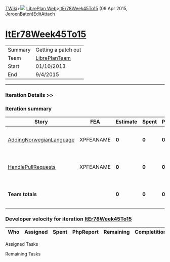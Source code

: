 [TWiki](/twiki/Main/WebHome)&gt;![](/twiki/TWiki/TWikiDocGraphics/web-bg-small.gif) [LibrePlan Web](/twiki/LibrePlan/WebHome)&gt;[ItEr78Week45To15](http://wiki.libreplan-enterprise.com/twiki/LibrePlan/ItEr78Week45To15 "Topic revision: 1 (09 Apr 2015 - 13:45:35)") (09 Apr 2015, [JeroenBaten](/twiki/Main/JeroenBaten))[Edit](http://wiki.libreplan-enterprise.com/twiki/bin/edit/LibrePlan/ItEr78Week45To15?t=1520337950 "Edit this topic text")[Attach](/twiki/bin/attach/LibrePlan/ItEr78Week45To15 "Attach an image or document to this topic")

 [ItEr78Week45To15](/twiki/LibrePlan/ItEr78Week45To15)
==================================================================================================



|         |                                                          |
|---------|----------------------------------------------------------|
| Summary | Getting a patch out                                      |
| Team    | [LibrePlanTeam](/twiki/LibrePlan/LibrePlanTeam) |
| Start   | 01/10/2013                                               |
| End     | 9/4/2015                                                 |

------------------------------------------------------------------------

[](/twiki/LibrePlan)

### Iteration Details &gt;&gt;

###  Iteration summary

<table>
<colgroup>
<col width="8%" />
<col width="8%" />
<col width="8%" />
<col width="8%" />
<col width="8%" />
<col width="8%" />
<col width="8%" />
<col width="8%" />
<col width="8%" />
<col width="8%" />
<col width="8%" />
<col width="8%" />
</colgroup>
<thead>
<tr class="header">
<th>Story</th>
<th>FEA</th>
<th>Estimate</th>
<th>Spent</th>
<th>PhpReport</th>
<th>ToDo</th>
<th>Progress</th>
<th>Done</th>
<th>Overrun</th>
<th>Completion</th>
<th>Developer</th>
<th>Reviewer</th>
</tr>
</thead>
<tbody>
<tr class="odd">
<td><a href="/twiki/LibrePlan/AddingNorwegianLanguage">AddingNorwegianLanguage</a><br />
</td>
<td>XPFEANAME</td>
<td><strong>0</strong></td>
<td><strong>0</strong></td>
<td><strong>0</strong></td>
<td><strong>0</strong></td>
<td><table>
<tbody>
<tr class="odd">
<td><img src="/twiki/TWiki/SmiliesPlugin/smile.gif" title="smile" alt="smile" /></td>
</tr>
</tbody>
</table></td>
<td>100%</td>
<td>0%</td>
<td>Acceptance</td>
<td></td>
<td></td>
</tr>
<tr class="even">
<td><a href="/twiki/LibrePlan/HandlePullRequests">HandlePullRequests</a><br />
</td>
<td>XPFEANAME</td>
<td><strong>0</strong></td>
<td><strong>0</strong></td>
<td><strong>0</strong></td>
<td><strong>0</strong></td>
<td><table>
<tbody>
<tr class="odd">
<td><img src="/twiki/TWiki/SmiliesPlugin/smile.gif" title="smile" alt="smile" /></td>
</tr>
</tbody>
</table></td>
<td>100%</td>
<td>0%</td>
<td>Acceptance</td>
<td></td>
<td></td>
</tr>
<tr class="odd">
<td><strong>Team totals</strong></td>
<td> </td>
<td><strong>0</strong></td>
<td><strong>0</strong></td>
<td><strong>0</strong></td>
<td><strong>0</strong></td>
<td><table>
<tbody>
<tr class="odd">
<td><img src="/twiki/TWiki/SmiliesPlugin/smile.gif" title="smile" alt="smile" /></td>
</tr>
</tbody>
</table></td>
<td>100%</td>
<td>0%</td>
<td> </td>
<td> </td>
<td> </td>
</tr>
</tbody>
</table>

###  Developer velocity for iteration [ItEr78Week45To15](/twiki/LibrePlan/ItEr78Week45To15)

| Who | Assigned | Spent | PhpReport | Remaining | Completition |     |
|-----|----------|-------|-----------|-----------|--------------|-----|

Assigned Tasks

Remaining Tasks
